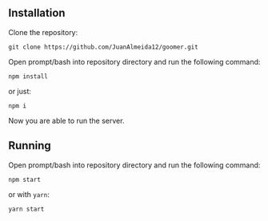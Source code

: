 ## Installation

Clone the repository:

```shell
git clone https://github.com/JuanAlmeida12/goomer.git
```

Open prompt/bash into repository directory and run the following command:
```shell
npm install
```
or just:
```shell
npm i
```
Now you are able to run the server.

## Running

Open prompt/bash into repository directory and run the following command:
```shell
npm start
```
or with `yarn`:
```shell
yarn start
```